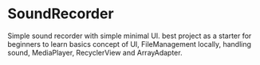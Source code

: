 # SoundRecorder
Simple sound recorder with simple minimal UI.
best project as a starter for beginners to learn basics concept of UI, FileManagement locally, handling sound, MediaPlayer, RecyclerView and ArrayAdapter.
